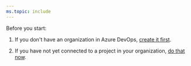```yaml
---
ms.topic: include
---
```


Before you start:

1. If you don't have an organization in Azure DevOps, [create it first](../../organizations/accounts/create-organization.md).

2. If you have not yet connected to a project in your organization, [do that now](../../organizations/projects/connect-to-projects.md).
